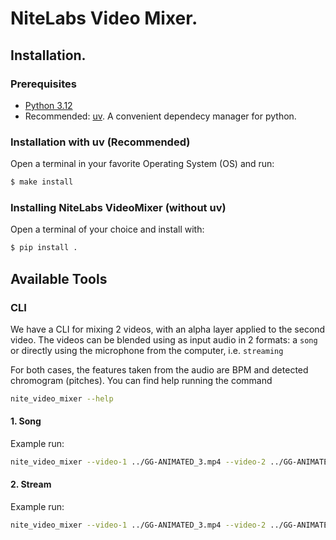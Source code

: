# NiteLabs Video Mixer.

## Installation.

### Prerequisites

- [Python 3.12](https://www.python.org/downloads/)
- Recommended: [uv](https://docs.astral.sh/uv/getting-started/installation/). A convenient dependecy manager for python.

### Installation with uv (Recommended)

Open a terminal in your favorite Operating System (OS) and run:
```sh
$ make install
```

### Installing NiteLabs VideoMixer (without uv)

Open a terminal of your choice and install with:
```sh
$ pip install .
```

## Available Tools

### CLI

We have a CLI for mixing 2 videos, with an alpha layer applied to the second video. The videos can be blended using as input audio in 2 formats: a `song` or directly using the microphone from the computer, i.e. `streaming`

For both cases, the features taken from the audio are BPM and detected chromogram (pitches). You can find help running the command
```sh
nite_video_mixer --help
```
#### 1. Song

Example run:
```sh
nite_video_mixer --video-1 ../GG-ANIMATED_3.mp4 --video-2 ../GG-ANIMATED_7.mp4 --alpha ../ALPHA1.mp4 --bpm-frequency kick --blend-operation darken --blend-falloff 0.5 song --song-name ../Arden_Kres-Nite_V2.wav
```

#### 2. Stream

Example run:
```sh
nite_video_mixer --video-1 ../GG-ANIMATED_3.mp4 --video-2 ../GG-ANIMATED_7.mp4 --alpha ../ALPHA1.mp4 --bpm-frequency kick --blend-operation darken --blend-falloff 0.5 stream --playback-time-sec 5
```
